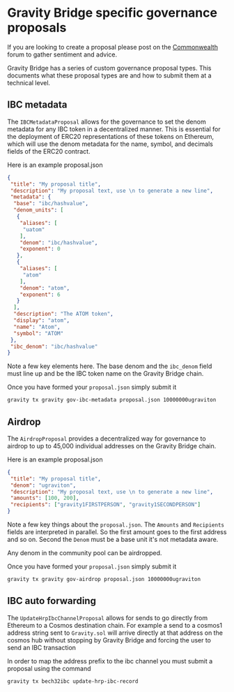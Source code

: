 # Gravity Bridge specific governance proposals

If you are looking to create a proposal please post on the [Commonwealth](https://commonwealth.im/gravity-bridge) forum to gather sentiment
and advice.

Gravity Bridge has a series of custom governance proposal types. This documents what these proposal types are and how to submit them at a technical level.

## IBC metadata

The `IBCMetadataProposal` allows for the governance to set the denom metadata for any IBC token in a decentralized manner. This is essential for the deployment of ERC20 representations of these tokens on Ethereum, which will use the denom metadata for the name, symbol, and decimals fields of the ERC20 contract.

Here is an example proposal.json

```json
{
 "title": "My proposal title",
 "description": "My proposal text, use \n to generate a new line",
 "metadata": {
  "base": "ibc/hashvalue",
  "denom_units": [
   {
    "aliases": [
     "uatom"
    ],
    "denom": "ibc/hashvalue",
    "exponent": 0
   },
   {
    "aliases": [
     "atom"
    ],
    "denom": "atom",
    "exponent": 6
   }
  ],
  "description": "The ATOM token",
  "display": "atom",
  "name": "Atom",
  "symbol": "ATOM"
 },
 "ibc_denom": "ibc/hashvalue"
}
```

Note a few key elements here. The base denom and the `ibc_denom` field must line up and be the IBC token name on the Gravity Bridge chain.

Once you have formed your `proposal.json` simply submit it

```bash
gravity tx gravity gov-ibc-metadata proposal.json 10000000ugraviton
```

## Airdrop

The `AirdropProposal` provides a decentralized way for governance to airdrop to up to 45,000 individual addresses on the Gravity Bridge chain.

Here is an example proposal.json

```json
{
 "title": "My proposal title",
 "denom": "ugraviton",
 "description": "My proposal text, use \n to generate a new line",
 "amounts": [100, 200],
 "recipients": ["gravity1FIRSTPERSON", "gravity1SECONDPERSON"]
}
```

Note a few key things about the `proposal.json`. The `Amounts` and `Recipients` fields are interpreted in parallel. So the first amount goes to the first address and so on. Second the `Denom` must be a base unit it's not metadata aware.

Any denom in the community pool can be airdropped.

Once you have formed your `proposal.json` simply submit it

```bash
gravity tx gravity gov-airdrop proposal.json 10000000ugraviton
```

## IBC auto forwarding

The `UpdateHrpIbcChannelProposal` allows for sends to go directly from Ethereum to a Cosmos destination chain. For example a send to a cosmos1 address string sent to `Gravity.sol` will arrive directly at that address on the cosmos hub without stopping by Gravity Bridge and forcing the user to send an IBC transaction

In order to map the address prefix to the ibc channel you must submit a proposal using the command

`gravity tx bech32ibc update-hrp-ibc-record`
